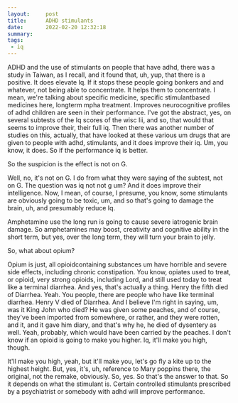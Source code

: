 ```yaml
---
layout:     post
title:      ADHD stimulants
date:       2022-02-20 12:32:18
summary:    
tags:
 - iq
---
```


ADHD and the use of stimulants on people that have adhd, there was a study in Taiwan, as I recall, and it found that, uh, yup, that there is a positive. It does elevate Iq. If it stops these people going bonkers and and whatever, not being able to concentrate. It helps them to concentrate. I mean, we're talking about specific medicine, specific stimulantbased medicines here, longterm mpha treatment. Improves neurocognitive profiles of adhd children are seen in their performance. I've got the abstract, yes, on several subtests of the Iq scores of the wisc Iii, and so, that would that seems to improve their, their full iq. Then there was another number of studies on this, actually, that have looked at these various um drugs that are given to people with adhd, stimulants, and it does improve their iq. Um, you know, it does. So if the performance iq is better.

So the suspicion is the effect is not on G.

Well, no, it's not on G. I do from what they were saying of the subtest, not on G. The question was iq not not g um? And it does improve their intelligence. Now, I mean, of course, I presume, you know, some stimulants are obviously going to be toxic, um, and so that's going to damage the brain, uh, and presumably reduce Iq.

Amphetamine use the long run is going to cause severe iatrogenic brain damage. So amphetamines may boost, creativity and cognitive ability in the short term, but yes, over the long term, they will turn your brain to jelly. 

So, what about opium?

Opium is just, all opioidcontaining substances um have horrible and severe side effects, including chronic constipation. You know, opiates used to treat, or opioid, very strong opioids, including Lord, and still used today to treat like a terminal diarrhea. And yes, that's actually a thing. Henry the fifth died of Diarrhea. Yeah. You people, there are people who have like terminal diarrhea. Henry V died of Diarrhea. And I believe I'm right in saying, um, was it King John who died? He was given some peaches, and of course, they've been imported from somewhere, or rather, and they were rotten, and it, and it gave him diary, and that's why he, he died of dysentery as well. Yeah, probably, which would have been carried by the peaches. I don't know if an opioid is going to make you higher. Iq, it'll make you high, though. 

It'll make you high, yeah, but it'll make you, let's go fly a kite up to the highest height. But, yes, it's, uh, reference to Mary poppins there, the original, not the remake, obviously. So, yes. So that's the answer to that. So it depends on what the stimulant is. Certain controlled stimulants prescribed by a psychiatrist or somebody with adhd will improve performance.